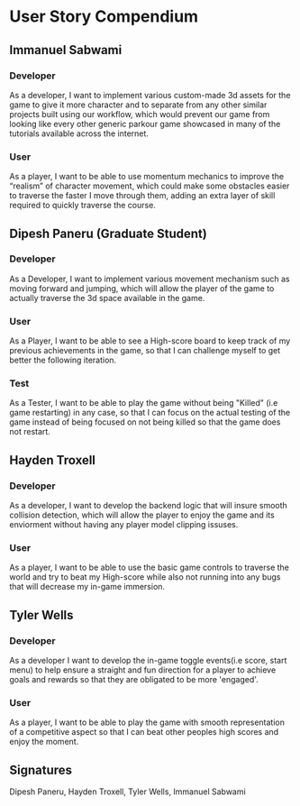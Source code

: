 # User Story Compendium

## Immanuel Sabwami
### Developer
As a developer, I want to implement various custom-made 3d assets for the game to give it more character and to separate from any other similar projects built using our workflow, which would prevent our game from looking like every other generic parkour game showcased in many of the tutorials available across the internet.

### User
As a player, I want to be able to use momentum mechanics to improve the “realism” of character movement, which could make some obstacles easier to traverse the faster I move through them, adding an extra layer of skill required to quickly traverse the course. 

## Dipesh Paneru (Graduate Student)

### Developer
As a Developer, I want to implement various movement mechanism such as moving forward and jumping, which will allow the player of the game to actually traverse the 3d space available in the game.

### User
As a Player, I want to be able to see a High-score board to keep track of my previous achievements in the game, so that I can challenge myself to get better the following iteration. 

### Test
As a Tester, I want to be able to play the game without being "Killed" (i.e game restarting) in any case, so that I can focus on the actual testing of the game instead of being focused on not being killed so that the game does not restart.

## Hayden Troxell
### Developer
As a developer, I want to develop the backend logic that will insure smooth collision detection, which will allow the player to enjoy the game and its enviorment without having any player model clipping issuses.

### User
As a player, I want to be able to use the basic game controls to traverse the world and try to beat my High-score while also not running into any bugs that will decrease my in-game immersion.

## Tyler Wells
### Developer
As a developer I want to develop the in-game toggle events(i.e score, start menu) to help ensure a straight and fun direction for a player to achieve goals and rewards so that they are obligated to be more 'engaged'. 

### User
As a player, I want to be able to play the game with smooth representation of a competitive aspect so that I can beat other peoples high scores and enjoy the moment.

## Signatures

Dipesh Paneru, Hayden Troxell, Tyler Wells, Immanuel Sabwami
